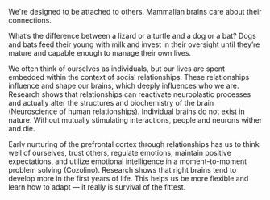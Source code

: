 We're designed to be attached to others. Mammalian brains care about their connections.

What’s the difference between a lizard or a turtle and a dog or a bat? Dogs and bats feed their young with milk and invest in their oversight until they’re mature and capable enough to manage their own lives.

We often think of ourselves as individuals, but our lives are spent embedded within the context of social relationships. These relationships influence and shape our brains, which deeply influences who we are. Research shows that relationships can reactivate neuroplastic processes and actually alter the structures and biochemistry of the brain (Neuroscience of human relationships). Individual brains do not exist in nature. Without mutually stimulating interactions, people and neurons wither and die.

Early nurturing of the prefrontal cortex through relationships has us to think well of ourselves, trust others, regulate emotions, maintain positive expectations, and utilize emotional intelligence in a moment-to-moment problem solving (Cozolino). Research shows that right brains tend to develop more in the first years of life. This helps us be more flexible and learn how to adapt — it really is survival of the fittest.